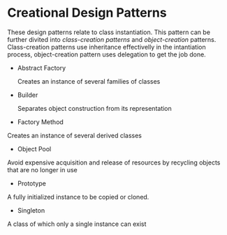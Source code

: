 # Creational Design Patterns

These design patterns relate to class instantiation. This pattern can be further divited into *class-creation patterns* and *object-creation* patterns. Class-creation patterns
use inheritance effectivelly in the intantiation process, object-creation pattern uses delegation to get the job done.

* Abstract Factory

  Creates an instance of several families of classes
  
* Builder

  Separates object construction from its representation
  
 * Factory Method

  Creates an instance of several derived classes
  
 * Object Pool

  Avoid expensive acquisition and release of resources by recycling objects that are no longer in use
  
 * Prototype

  A fully initialized instance to be copied or cloned.
  
 * Singleton

  A class of which only a single instance can exist
